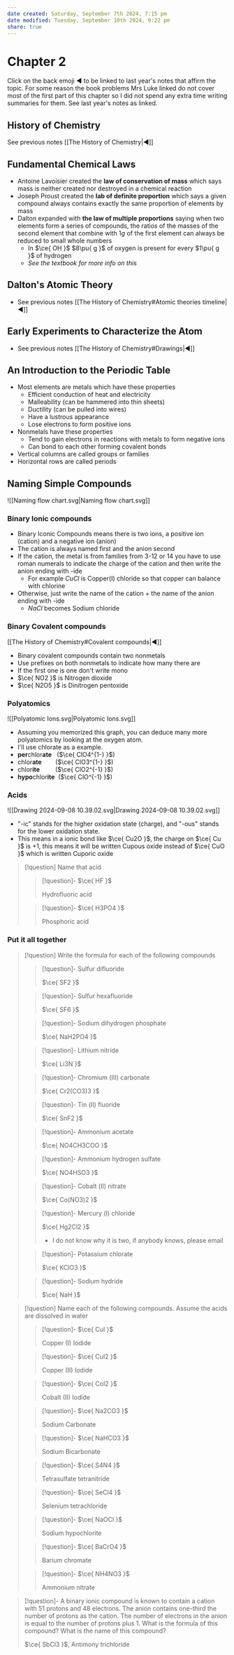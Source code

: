```yaml
---
date created: Saturday, September 7th 2024, 7:15 pm
date modified: Tuesday, September 10th 2024, 9:22 pm
share: true
---
```


# Chapter 2

Click on the back emoji ◀️ to be linked to last year's notes that affirm the topic. For some reason the book problems Mrs Luke linked do not cover most of the first part of this chapter so I did not spend any extra time writing summaries for them. See last year's notes as linked.

## History of Chemistry

See previous notes [[The History of Chemistry|◀️]]

## Fundamental Chemical Laws

- Antoine Lavoisier created the **law of conservation of mass** which says mass is neither created nor destroyed in a chemical reaction
- Joseph Proust created the **lab of definite proportion** which says a given compound always contains exactly the same proportion of elements by mass
- Dalton expanded with **the law of multiple proportions** saying when two elements form a series of compounds, the ratios of the masses of the second element that combine with $1g$ of the first element can always be reduced to small whole numbers
	- In $\ce{ OH }$ $8\pu{ g }$ of oxygen is present for every $1\pu{ g }$ of hydrogen
	- *See the textbook for more info on this*

## Dalton's Atomic Theory

- See previous notes [[The History of Chemistry#Atomic theories timeline|◀️]]

## Early Experiments to Characterize the Atom

- See previous notes [[The History of Chemistry#Drawings|◀️]]

## An Introduction to the Periodic Table

- Most elements are metals which have these properties
	- Efficient conduction of heat and electricity
	- Malleability (can be hammered into thin sheets)
	- Ductility (can be pulled into wires)
	- Have a lustrous appearance
	- Lose electrons to form positive ions
- Nonmelals have these properties
	- Tend to gain electrons in reactions with metals to form negative ions
	- Can bond to each other forming covalent bonds
- Vertical columns are called groups or families
- Horizontal rows are called periods

## Naming Simple Compounds

![[Naming flow chart.svg|Naming flow chart.svg]]

### Binary Ionic compounds

- Binary Iconic Compounds means there is two ions, a positive ion (cation) and a negative ion (anion)
- The cation is always named first and the anion second
- If the cation, the metal is from families from 3-12 or 14 you have to use roman numerals to indicate the charge of the cation and then write the anion ending with -ide
	- For example $CuCl$ is Copper(I) chloride so that copper can balance with chlorine
- Otherwise, just write the name of the cation + the name of the anion ending with -ide
	- $NaCl$ becomes Sodium chloride

### Binary Covalent compounds

[[The History of Chemistry#Covalent compounds|◀️]]

- Binary covalent compounds contain two nonmetals
- Use prefixes on both nonmetals to indicate how many there are
- If the first one is one don't write mono
- $\ce{ NO2 }$ is Nitrogen dioxide
- $\ce{ N2O5 }$ is Dinitrogen pentoxide

### Polyatomics

![[Polyatomic Ions.svg|Polyatomic Ions.svg]]

- Assuming you memorized this graph, you can deduce many more polyatomics by looking at the oxygen atom.
- I'll use chlorate as a example.
- **per**chlor**ate**   ($\ce{ ClO4^{1-} }$)
- chlor**ate**        ($\ce{ ClO3^{1-} }$)
- chlor**ite**         ($\ce{ ClO2^{-1} }$​​​​​​​)
- **hypo**chlor**ite**  ($\ce{ ClO^{-1} }$​​​​​​​)

### Acids

![[Drawing 2024-09-08 10.39.02.svg|Drawing 2024-09-08 10.39.02.svg]]

-  "-ic" stands for the higher oxidation state (charge), and "-ous" stands for the lower oxidation state.
- This means in a ionic bond like $\ce{ Cu2O }$, the charge on $\ce{ Cu }$ is +1, this means it will be written Cupous oxide instead of $\ce{ CuO }$ which is written Cuporic oxide


> [!question] Name that acid
> > [!question]- $\ce{ HF }$
> >
> > Hydrofluoric acid
>
> > [!question]- $\ce{ H3PO4 }$
> >
> > Phosphoric acid

### Put it all together

> [!question] Write the formula for each of the following compounds
> > [!question]- Sulfur difluoride
> > 
> > $\ce{ SF2 }$
>
> > [!question]- Sulfur hexafluoride
> > 
> > $\ce{ SF6 }$
>
> > [!question]- Sodium dihydrogen phosphate
> > 
> > $\ce{ NaH2PO4 }$
>
> > [!question]- Lithium nitride
> > 
> > $\ce{ Li3N }$
>
> > [!question]- Chromium (Ⅲ) carbonate
> > 
> > $\ce{ Cr2(CO3)3 }$
>
> > [!question]- Tin (Ⅱ) fluoride
> > 
> > $\ce{ SnF2 }$
>
> > [!question]- Ammonium acetate
> > 
> > $\ce{ NO4CH3COO }$
>
> > [!question]- Ammonium hydrogen sulfate
> > 
> > $\ce{ NO4HSO3 }$
>
> > [!question]- Cobalt (Ⅱ) nitrate
> > 
> > $\ce{ Co(NO3)2 }$
>
> > [!question]- Mercury (Ⅰ) chloride
> > 
> > $\ce{ Hg2Cl2 }$
> > - I do not know why it is two, if anybody knows, please email
>
> > [!question]- Potassium chlorate
> > 
> > $\ce{ KClO3 }$
>
> > [!question]- Sodium hydride
> > 
> > $\ce{ NaH }$

> [!question] Name each of the following compounds. Assume the acids are dissolved in water
> > [!question]- $\ce{ CuI }$
> > 
> > Copper (I) Iodide
>
> > [!question]- $\ce{ CuI2 }$
> > 
> > Copper (II) Iodide
>
> > [!question]- $\ce{ CoI2 }$
> > 
> > Cobalt (II) Iodide
>
> > [!question]- $\ce{ Na2CO3 }$
> > 
> > Sodium Carbonate
>
> > [!question]- $\ce{ NaHCO3 }$
> > 
> > Sodium Bicarbonate
>
> > [!question]- $\ce{ S4N4 }$
> > 
> > Tetrasulfate tetranitride
>
> > [!question]- $\ce{ SeCl4 }$
> > 
> > Selenium tetrachloride
>
> > [!question]- $\ce{ NaOCl }$
> > 
> > Sodium hypochlorite
>
> > [!question]- $\ce{ BaCrO4 }$
> > 
> > Barium chromate
>
> > [!question]- $\ce{ NH4NO3 }$
> > 
> > Ammonium nitrate

> [!question]- A binary ionic compound is known to contain a cation with 51 protons and 48 electrons. The anion contains one-third the number of protons as the cation. The number of electrons in the anion is equal to the number of protons plus 1. What is the formula of this compound? What is the name of this compound?
> 
> $\ce{ SbCl3 }$, Antimony trichloride